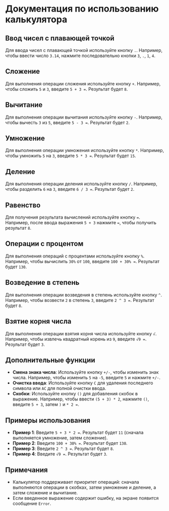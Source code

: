 # Документация по использованию калькулятора

## Ввод чисел с плавающей точкой
Для ввода чисел с плавающей точкой используйте кнопку `.`. Например, чтобы ввести число `3.14`, нажмите последовательно кнопки `3`, `.`, `1`, `4`.

## Сложение
Для выполнения операции сложения используйте кнопку `+`. Например, чтобы сложить `5` и `3`, введите `5 + 3 =`. Результат будет `8`.

## Вычитание
Для выполнения операции вычитания используйте кнопку `-`. Например, чтобы вычесть `3` из `5`, введите `5 - 3 =`. Результат будет `2`.

## Умножение
Для выполнения операции умножения используйте кнопку `*`. Например, чтобы умножить `5` на `3`, введите `5 * 3 =`. Результат будет `15`.

## Деление
Для выполнения операции деления используйте кнопку `/`. Например, чтобы разделить `6` на `3`, введите `6 / 3 =`. Результат будет `2`.

## Равенство
Для получения результата вычислений используйте кнопку `=`. Например, после ввода выражения `5 + 3` нажмите `=`, чтобы получить результат `8`.

## Операции с процентом
Для выполнения операций с процентами используйте кнопку `%`. Например, чтобы вычислить `30%` от `100`, введите `100 + 30% =`. Результат будет `130`.

## Возведение в степень
Для выполнения операции возведения в степень используйте кнопку `^`. Например, чтобы возвести `2` в степень `3`, введите `2 ^ 3 =`. Результат будет `8`.

## Взятие корня числа
Для выполнения операции взятия корня числа используйте кнопку `√`. Например, чтобы извлечь квадратный корень из `9`, введите `√9 =`. Результат будет `3`.

## Дополнительные функции
- **Смена знака числа**: Используйте кнопку `+/-`, чтобы изменить знак числа. Например, чтобы изменить `5` на `-5`, введите `5` и нажмите `+/-`.
- **Очистка ввода**: Используйте кнопку `C` для удаления последнего символа или `AC` для полной очистки ввода.
- **Скобки**: Используйте кнопку `()` для добавления скобок в выражение. Например, чтобы ввести `(5 + 3) * 2`, нажмите `()`, введите `5 + 3`, затем `)` и `* 2 =`.

## Примеры использования
- **Пример 1**: Введите `5 + 3 * 2 =`. Результат будет `11` (сначала выполняется умножение, затем сложение).
- **Пример 2**: Введите `100 + 30% =`. Результат будет `130`.
- **Пример 3**: Введите `2 ^ 3 =`. Результат будет `8`.
- **Пример 4**: Введите `√9 =`. Результат будет `3`.

## Примечания
- Калькулятор поддерживает приоритет операций: сначала выполняются операции в скобках, затем умножение и деление, а затем сложение и вычитание.
- Если введенное выражение содержит ошибку, на экране появится сообщение `Error`.